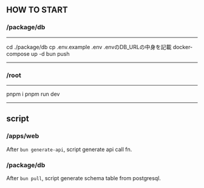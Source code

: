 ## HOW TO START
### /package/db
***
cd ./package/db
cp .env.example .env
.envのDB_URLの中身を記載
docker-compose up -d
bun push
***
### /root
***
pnpm i
pnpm run dev
***
## script
### /apps/web
After `bun generate-api`, script generate api call fn.

### /package/db
After `bun pull`, script generate schema table from postgresql.
